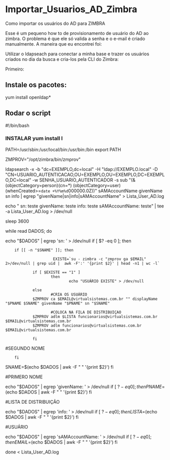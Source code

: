 # Importar_Usuarios_AD_Zimbra

Como importar os usuários do AD para ZIMBRA 

Esse é um pequeno how to de provisionamento de usuário do AD ao zimbra. O problema é que ele só valida a senha e o e-mail é criado manualmente. A maneira que eu encontrei foi:

Utilizar o ldapseach para conectar a minha base e trazer os usuários criados no dia da busca e cria-los pela CLI do Zimbra:

Primeiro:

## Instale os pacotes:

yum install openldap*

## Rodar o script

#!/bin/bash

### INSTALAR yum install l
PATH=/usr/sbin:/usr/local/bin:/usr/bin:/bin
export PATH

ZMPROV="/opt/zimbra/bin/zmprov"

ldapsearch -x -b "dc=EXEMPLO,dc=local" -H "ldap://EXEMPLO.local" -D "CN=USUARIO_AUTENTICACAO,OU=EXEMPLO,OU=EXEMPLO,DC=EXEMPLO,DC=local" -w SENHA_USUARIO_AUTENTICADOR -s sub "(&(objectCategory=person)(cn=*) (objectCategory=user)(whenCreated>=`date +%Y%m%d`000000.0Z))" sAMAccountName givenName sn info | egrep "givenName|sn|info|sAMAccountName"  > Lista_User_AD.log

echo "
sn: teste
givenName: teste
info: teste
sAMAccountName: teste" | tee -a Lista_User_AD.log > /dev/null


sleep 3600

while read DADOS; do

echo "$DADOS" | egrep 'sn: ' > /dev/null
if [ $? -eq 0 ]; then

        if [[ -n "$SNAME" ]]; then

                         EXISTE=`su - zimbra -c "zmprov ga $EMAIL" 2>/dev/null | grep uid |  awk -F':' '{print $2}' | head -n1 | wc -l`

                if [ $EXISTE == "1" ]
                        then
                                echo "USUÁRIO EXISTE" > /dev/null

                else
						#CRIA OS USUÁRIO
                $ZMPROV ca $EMAIL@virtualsistemas.com.br "" displayName "$PNAME $SNAME" givenName "$PNAME" sn "$SNAME"
						
						#COLOCA NA FILA DE DISTRIBUIÇAO
				$ZMPROV adlm $LISTA funcionarios@virtualsistemas.com.br $EMAIL@virtualsistemas.com.br
                $ZMPROV adlm funcionarios@virtualsistemas.com.br $EMAIL@virtualsistemas.com.br

                fi

#SEGUNDO NOME

        fi
SNAME=$(echo $DADOS | awk -F " " '{print $2}')
fi

#PRIMERO NOME

echo "$DADOS" | egrep 'givenName: ' > /dev/null
if [ $? -eq 0 ]; then
PNAME=$(echo $DADOS | awk -F " " '{print $2}')
fi

#LISTA DE DISTRIBUIÇÃO

echo "$DADOS" | egrep 'info: ' > /dev/null
if [ $? -eq 0 ]; then
LISTA=$(echo $DADOS | awk -F " " '{print $2}')
fi

#USUÁRIO

echo "$DADOS" | egrep 'sAMAccountName: ' > /dev/null
if [ $? -eq 0 ]; then
EMAIL=$(echo $DADOS | awk -F " " '{print $2}')
fi

done < Lista_User_AD.log
